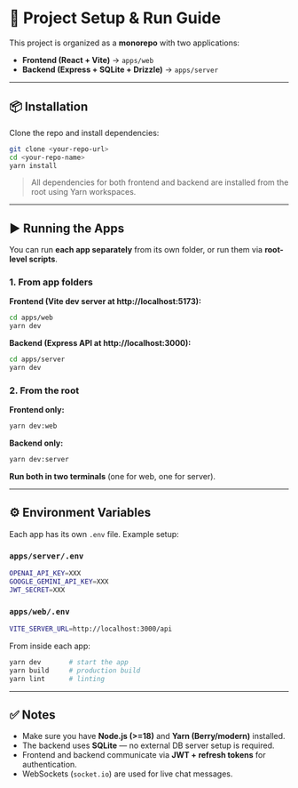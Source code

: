 # 🚀 Project Setup & Run Guide

This project is organized as a **monorepo** with two applications:

- **Frontend (React + Vite)** → `apps/web`
- **Backend (Express + SQLite + Drizzle)** → `apps/server`

---

## 📦 Installation

Clone the repo and install dependencies:

```bash
git clone <your-repo-url>
cd <your-repo-name>
yarn install
```

> All dependencies for both frontend and backend are installed from the root using Yarn workspaces.

---

## ▶️ Running the Apps

You can run **each app separately** from its own folder, or run them via **root-level scripts**.

### 1. From app folders

**Frontend (Vite dev server at http://localhost:5173):**

```bash
cd apps/web
yarn dev
```

**Backend (Express API at http://localhost:3000):**

```bash
cd apps/server
yarn dev
```

### 2. From the root

**Frontend only:**

```bash
yarn dev:web
```

**Backend only:**

```bash
yarn dev:server
```

**Run both in two terminals** (one for web, one for server).

---

## ⚙️ Environment Variables

Each app has its own `.env` file. Example setup:

### `apps/server/.env`

```bash
OPENAI_API_KEY=XXX
GOOGLE_GEMINI_API_KEY=XXX
JWT_SECRET=XXX
```

### `apps/web/.env`

```bash
VITE_SERVER_URL=http://localhost:3000/api
```

From inside each app:

```bash
yarn dev       # start the app
yarn build     # production build
yarn lint      # linting
```

---

## ✅ Notes

- Make sure you have **Node.js (>=18)** and **Yarn (Berry/modern)** installed.
- The backend uses **SQLite** — no external DB server setup is required.
- Frontend and backend communicate via **JWT + refresh tokens** for authentication.
- WebSockets (`socket.io`) are used for live chat messages.
